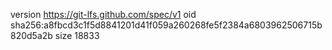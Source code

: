 version https://git-lfs.github.com/spec/v1
oid sha256:a8fbcd3c1f5d8841201d41f059a260268fe5f2384a6803962506715b820d5a2b
size 18833

